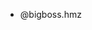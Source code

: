 - @bigboss.hmz

<!---
CryptoHMZ/CryptoHMZ is a ✨ special ✨ repository because its `README.md` (this file) appears on your GitHub profile.
You can click the Preview link to take a look at your changes.
--->
